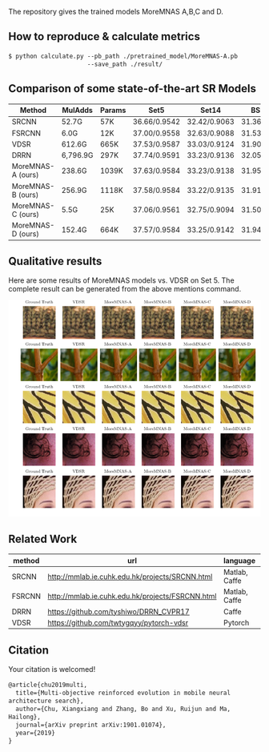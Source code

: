 The repository gives the trained models MoreMNAS A,B,C and D.

## How to reproduce & calculate metrics
```shell
$ python calculate.py --pb_path ./pretrained_model/MoreMNAS-A.pb
                      --save_path ./result/
```

## Comparison of some state-of-the-art SR Models

| Method | MulAdds| Params |Set5 | Set14 | BSD100 | Urban100 | 
| ------------- | ------------- |------------- |------------- |------------- |-------------|------------- |
| SRCNN  | 52.7G | 57K | 36.66/0.9542 | 32.42/0.9063 | 31.36/0.8879 | 29.50/0.8946 |
| FSRCNN | 6.0G | 12K | 37.00/0.9558 | 32.63/0.9088 | 31.53/0.8920 | 29.88/0.9020 |
| VDSR  | 612.6G | 665K | 37.53/0.9587 | 33.03/0.9124 | 31.90/0.8960 | 30.76/0.9140 |
| DRRN  | 6,796.9G | 297K | 37.74/0.9591 | 33.23/0.9136 | 32.05/0.8973 | 31.23/0.9188 |
| MoreMNAS-A (ours) | 238.6G | 1039K | 37.63/0.9584 | 33.23/0.9138 | 31.95/0.8961 | 31.24/0.9187|
| MoreMNAS-B (ours) | 256.9G | 1118K | 37.58/0.9584 | 33.22/0.9135 | 31.91/0.8959| 31.14/0.9175|
| MoreMNAS-C (ours) | 5.5G | 25K | 37.06/0.9561 | 32.75/0.9094| 31.50/0.8904 | 29.92/0.9023|
| MoreMNAS-D (ours) | 152.4G | 664K | 37.57/0.9584 | 33.25/0.9142 | 31.94/0.8966 | 31.25/0.9191|

## Qualitative results

Here are some results of MoreMNAS models vs. VDSR on Set 5. The complete result can be generated from the above mentions command. 

![Comparison with VDSR](images/sr_comparison_x2.png "Comparison with VDSR")



## Related Work

| method | url |  language |  Official |
|--- | ---| ----| ----|
| SRCNN  | http://mmlab.ie.cuhk.edu.hk/projects/SRCNN.html | Matlab, Caffe| Yes |
| FSRCNN | http://mmlab.ie.cuhk.edu.hk/projects/FSRCNN.html | Matlab, Caffe |  Yes |
| DRRN   | https://github.com/tyshiwo/DRRN_CVPR17 | Caffe | Yes |
| VDSR   | https://github.com/twtygqyy/pytorch-vdsr | Pytorch | Yes |

## Citation

Your citation is welcomed!

    @article{chu2019multi,
      title={Multi-objective reinforced evolution in mobile neural architecture search},
      author={Chu, Xiangxiang and Zhang, Bo and Xu, Ruijun and Ma, Hailong},
      journal={arXiv preprint arXiv:1901.01074},
      year={2019}
    }
